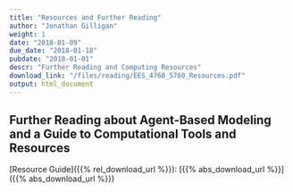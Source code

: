 ```yaml
---
title: "Resources and Further Reading"
author: "Jonathan Gilligan"
weight: 1
date: "2018-01-09"
due_date: "2018-01-18"
pubdate: "2018-01-01"
descr: "Further Reading and Computing Resources"
download_link: "/files/reading/EES_4760_5760_Resources.pdf"
output: html_document
---
```

## Further Reading about Agent-Based Modeling and a Guide to Computational Tools and Resources

[Resource Guide]({{% rel_download_url %}}): [{{% abs_download_url %}}]({{% abs_download_url %}})

